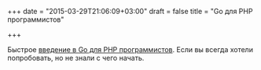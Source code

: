 +++
date = "2015-03-29T21:06:09+03:00"
draft = false
title = "Go для PHP программистов"

+++

<p>Быстрое <a href="http://s4l1h.gitbooks.io/go-for-php-programmer/">введение в Go для PHP программистов</a>. Если вы всегда хотели попробовать, но не знали с чего начать.</p>

